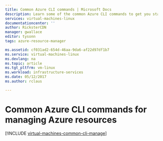 ```yaml
---
title: Common Azure CLI commands | Microsoft Docs
description: Learn some of the common Azure CLI commands to get you started managing your VMs in Azure Resource Manager mode
services: virtual-machines-linux
documentationcenter: ''
author: RicksterCDN
manager: gwallace
editor: tysonn
tags: azure-resource-manager

ms.assetid: cf031ad2-654d-46aa-9da6-af22d97df1b7
ms.service: virtual-machines-linux
ms.devlang: na
ms.topic: article
ms.tgt_pltfrm: vm-linux
ms.workload: infrastructure-services
ms.date: 05/12/2017
ms.author: rclaus

---
```

# Common Azure CLI commands for managing Azure resources
[!INCLUDE [virtual-machines-common-cli-manage](../../../includes/virtual-machines-common-cli-manage.md)]

